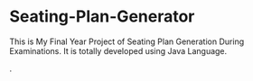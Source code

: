 # Seating-Plan-Generator

This is My Final Year Project of Seating Plan Generation During Examinations. It is totally developed using Java Language.
































.






































